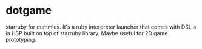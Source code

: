 dotgame
=======

starruby for dummies. It's a ruby interpreter launcher that comes with DSL a la HSP built on top of starruby library. Maybe useful for 2D game prototyping.
